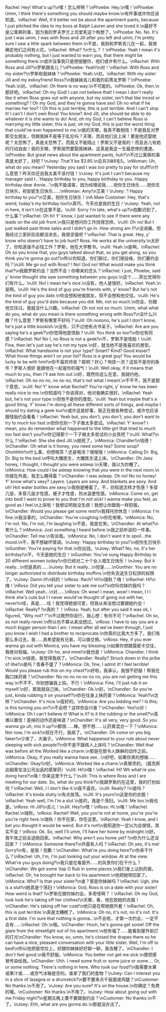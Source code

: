 Rachel: Hey! What's up?\n嘿！怎么样啊？\nPhoebe: Hey.\n嘿！\nPhoebe: Umm, I think there's something you should maybe know.\n有件事或许你应该知道。\nRachel: Well, it'd better not be about the apartment pants, because I just pitched the idea to my boss at Ralph Lauren and she loved it.\n最好不是公寓裤的事，因为我的罗夫罗兰上司爱死这个构想了。\nPhoebe: No. No. It's just I was umm, I was with Ross and Jill after you left and umm, I'm pretty sure I saw a little spark between them.\n不是，我刚和罗斯吉儿在一起，我很确定他们之间有火花。\nRachel: What? !\n什么？！\nPhoebe: Yeah I mean it's probably nothing, but I just wanted to warn you, that there might be something there.\n或许没事我只是想提醒你，他们或许有什么。\nRachel: With Ross and Jill?\n罗斯跟吉儿？\nPhoebe: Yeah!\n对！\nRachel: With Ross and my sister?\n罗斯和我妹妹？\nPhoebe: Yeah.\n对。\nRachel: With my sister Jill and my exboyfriend Ross?\n我妹妹吉儿和我的前男友罗斯？\nPhoebe: Yeah.\n对。\nRachel: Oh there is no way.\n不可能的。\nPhoebe: Ok, then.\n那好吧。\nRachel: Oh my God! I can not believe that! I mean I don't really like it when Ross goes out with anyone, but my sister, isn't that like incest or something? ! Oh my God, and they're gonna have sex! Oh no what if he marries her too? ! Oh this is just terrible, this is just terrible. And I can't stop it! I can't I don't own Ross! You know? And Jill, she should be able to do whatever it is she wants to do! And, oh my God, I can't believe Ross is marrying my little sister, this is just, oh my God, this is just the worst thing that could've ever happened to me.\n我的天哪，我真不敢相信！不是我反对罗斯交女朋友，但跟我妹不是等于乱伦吗？天哪，而且他们会上床！要是他还娶她呢？太恐怖了，真是太恐怖了。而我又不能阻止！罗斯又不是我的！而且吉儿有她的行动自由！我的天哪，罗斯居然要娶我妹妹，这真是我这一生最悲惨的遭遇。\nPhoebe: But great news about the apartment pants, huh?\n不过公寓裤的事真是太好了，对吧？\nJoey: That'll be $3.85.\n总共3块8毛5。\nWoman: Uh, what do you mean? Yesterday you said I was too pretty to pay for stuff!\n什么意思？昨天你还说我太美不该付钱！\nJoey: It's just I can't because my manager said I…'Happy birthday to you, happy birthday to you. Happy birthday dear Annie…'\n我不能请客，因为经理说我……祝你生日快乐……祝你生日快乐，祝安妮生日快乐……\nWoman: Amy!\n艾美！\nJoey: '! Happy birthday to you!'\n艾美，祝你生日快乐！\nA Male Customer: Hey, that's weird, today's my birthday too!\n真巧，今天也是我的生日！\nJoey: Yeah, not in here, it isn't.\n在这里不是。\nJill: Sorry I'm late, what's up?\n抱歉迟到了，什么事？\nRachel: Oh hi! Y' know, I just wanted to see if there were any leads on the old job front.\n我只是想问你工作找得怎样。\nJill: Oh no! But I just walked past three sales and I didn't go in. How strong am I?\n没进展。但我经过三家折扣店都没进去，我很坚强吧？\nRachel: That is great. Hey, y' know who doesn't have to job hunt? Ross. He works at the university.\n太好了。你知道谁不必找工作？罗斯，他在大学教书。\nJill: Yeah.\n是啊。\nRachel: Oh so you know that, you guys talked about that, so you get along, so you think you're gonna go out?\n所以你知道，你们聊过，你们很投缘，你们要约会吗？\nJill: Me go out with Ross? ! No! God no! What would make you think that?\n我跟罗斯约会？当然不会！你哪来的念头？\nRachel: I just, Phoebe, said y' know thought she saw something between you guys.\n这个……菲比觉得你们有什么。\nJill: No! I mean he's nice.\n没有，他人是很好。\nRachel: Yeah.\n是啊。\nJill: He's the kind of guy you're friends with, y' know? But he's not the kind of guy you date.\n你会想和他做朋友，但不会想和他交往。\nJill: He's the kind of guy you'd date because you did. Me, not so much.\n你会，你跟他交往过。我就没什么兴趣。\nRachel: Oh not not so much. Umm, what what do you, what do you mean is there something wrong with Ross?\n没什么兴趣？什么意思？罗斯有哪里不好吗？\nJill: Oh nonono, he's just I don't know, he's just a little bookish.\n没有，只不过他有点书呆子。\nRachel: Are are you saying he's a geek?\n你觉得他是怪胎？\nJill: You think so too?\n你也有同感？\nRachel: No! No I, no Ross is not a geek!\n不，罗斯不是怪胎！\nJill: Fine, then let's just say he's not my type.\n好，就当他不是我喜欢的类型。\nRachel: What handsome is not your type? Smart? Kind? Good kisser? What those things aren't on your list? Ross is a great guy! You would be lucky to be with him!\n你不喜欢帅哥？聪明？好心？吻技一流？这些不是你的条件？罗斯人很好 能跟他在一起是你的福气！\nJill: Well okay, if it means that much to you, then I'll ask him out.\n好，既然你这么在意，我就约他。\nRachel: Oh no no no, no no no, that's not what I meant.\n不不不，我不是那个意思。\nJill: No! Y' know what Rachel? You're right, y' know he has been really nice to me.\n你知道吗？你说得对，他对我确实很好。\nRachel: Yeah but, he's not your type.\n但他不是你的类型。\nJill: Yeah but maybe that's a good thing. Y' know I'm doing all these different sorts of things, and maybe I should try dating a geek too!\n或许这是好事，我正在做各种尝试，或许也应该跟怪胎约会看看！\nRachel: Yeah but, you don't, you don't, you don't want to try to much too fast.\n但你也别一下子做太多尝试。\nRachel: Y' know? I mean, you do remember what happened to the little girl that tried to much too fast don't you?\n你记得那个一下子做太多尝试的小女孩吧？\nJill: What?\n什么？\nRachel: She she died Jill.\n她死了。\nMonica: Chandler!\n钱德！\nChandler: Oh what is it honey, you need some tea? Some soup? Ohohhhh!\n什么事，你想喝茶？还是喝汤？哦哦哦！\nMonica: Calling Dr. Big, Dr. Big to the bed.\n呼叫大雕医生，大雕医生请上床。\nChandler: Oh Jeez honey, I thought, I thought you were asleep.\n天哪，我以为你睡了。\nMonica: How could I be asleep knowing that you were in the next room.\n你就在外面，我怎么睡得着？\nChandler: I was asleep. Oh no! No no honey! Y' know what's sexy? Layers. Layers are sexy. And blankets are sexy. And oh! Hot water bottles are sexy.\n我倒是睡着了。不，你知道怎样才性感？多穿几层，多穿几层才性感，被子才性感，热水袋更性感。\nMonica: Come on, get into bed! I want to prove to you that I'm not sick! I wanna make you feel, as good as I feel.\n上床啦！我想证明我没生病！我想让你跟我一样舒服。\nChandler: Would you please get some rest!\n我拜托你休息！\nMonica: I'm fine.\n我没事的。\nChandler: You're coughing.\n你在咳嗽。\nMonica: No, I'm not. No, I'm not, I'm laughing.\n不是，我是在笑。\nChandler: At what?\n笑什么？\nMonica: Just something I heard before.\n我之前听说的一件事。\nChandler: Tell me.\n告诉我。\nMonica: No, I don't want it to spoil…the mood.\n不，我不想破坏情调。\nJoey: ‘Happy birthday to you!'\n祝你生日快乐\nGunther: You're paying for that.\n你出钱。\nJoey: What? No, no, it's her birthday!\n不，今天是她的生日！\nGunther: You've sung Happy Birthday to 20 different women today!\n你已经对二十个女人唱生日快乐！\nJoey: But it really...\n但是真的……\nJoey: But it really...\n但是……\nGunther: You are no longer authorized to distribute birthday muffins.\n你失去送生日松饼的权限了。\nJoey: Damn it!\n妈的！\nRoss: Rach? Hi!\n瑞秋？嗨！\nRachel: Hi!\n嗨！\nRoss: Did you tell your sister to ask me out?\n你叫你妹约我吗？\nRachel: Well yeah…\n对……\nRoss: Oh wow! I mean, wow! I mean, I I I think she's cute but I I never would've thought of going out with her, never!\n哇，真是……哇！我觉得她很可爱，但我从来没想过要跟她约会！\nRachel: Really? !\n真的？！\nRoss: Yeah, but after you said it was ok, I figured, "Why not? !"\n不过既然你说行，我心想：有何不可？\nRachel: Oh so, so not really never.\n所以也不算从来没想过。\nRoss: I have to say you are a much bigger person than I am. I mean after all we've been through, I just you know I wish I had a brother to reciprocate.\n你真的比我大方多了。我们有那么多过去，我……真希望我有兄弟，可以做交换。\nRoss: Hey, if you ever wanna go out with Monica, you have my blessing.\n如果你想跟莫妮卡交往，我绝对祝福。\nJoey: Oh ho, and mine!\n我也是！\nMonica: Chandler, I think I'm sick.\n钱德，我觉得我病了。\nChandler: Really? Struck down in the pribe of libe!\n是吗？青春不盛了？\nMonica: Ok, fine, I admit it! I feel terrible! Would you please rub this on my chest?\n好啦，我承认，我很不舒服！帮我在胸口抹药膏？\nChandler: No no no no no no no, you are not getting me this way.\n不不不，你别想骗我上钩。不行！\nMonica: Fine, I'll just rub it on myself.\n好，那我就自己抹。\nChandler: Ok.\n好。\nChandler: So you're just, kinda rubbing it on yourself?\n你在往身上抹药膏？\nMonica: Yeah?\n怎样？\nChandler: It's nice.\n蛮好的。\nMonica: Are you kidding me? ! Is this; is this turning you on?\n不会吧？这样你会兴奋？\nChandler: Yes!\n对！\nMonica: Oh I can't believe it! What is it? Is it the rubbing or the smell?\n真难以置信！是抹的动作还是味道？\nChandler: It's all very, very good. So you wanna go uh, mix it up?\n都很……棒。想不想……让药膏混合一下？\nMonica: Not now, I'm sick!\n现在不行，我病了。\nChandler: Oh come on you big faker!\n少来了，大骗子。\nMonica: What happened to your rule about never sleeping with sick people?\n你不是不跟病人上床吗？\nChandler: Well that was before all the Worked like a charm.\n那是在那令人酥麻的动作之前。\nMonica: Okay, if you really wanna have sex…\n好吧，如果你真的想做……\nChandler: Okay!\n好。\nMonica: Worked like a charm.\n真够灵的。（威克斯达姆膏宝洁公司出品的感冒药）\nJill: Hi!\n嗨！\nRachel: Hi! Wh what're you doing here?\n嗨！你来这里干什么？\nJill: This is where Ross and I are meeting for our date. So, what do you think?\n我跟罗斯约在这里，我的打扮如何？\nRachel: Well, I I don't like it.\n我不喜欢。\nJill: Really? !\n是吗？\nRachel: It's kinda slutty.\n有点放荡。\nJill: It's yours!\n这是你的衣服！\nRachel: Yeah well, I'm I'm a slut.\n是的，我是个荡妇。\nJill: Me too.\n我也是。\nRoss: Hi Jill!\n吉儿！\nJill: Hey!\n嘿！\nRoss: Hi.\n嗨！\nRachel: Rachel.\n瑞秋。\nRoss: Rachel! Well, you you're not at home, you're you're you're right here.\n瑞秋！你不在家，你在这里。\nRachel: Yeah I know, and I bet you thought it would be weird. But it's not!\n我知道你一定以为会很怪，其实不会！\nRoss: Ok. So, well I'll umm, I'll have her home by midnight.\n好。我午夜之前会送她回家。\nRachel: Why aren't you home yet? !\n你为什么还没回家？！\nMonica: Someone there?\n外面有人吗？\nRachel: Oh yes, it's me! Sorry!\n有，是我！抱歉！\nChandler: What're you doing here?\n你来干什么？\nRachel: Uh, I'm, I'm just looking out your window. At at the view. What're you guys doing?\n我只是在看窗外……的风景你们在干什么？\nChandler: We got some Vap O Rub in some places.\n我们身上沾到药膏。\nRachel: Oh, he brought her back to his apartment.\n他把她带回家了。\nMonica: Who? Is that your sister?\n谁？那是你妹妹吗？\nRachel: Ugh, she is a slut!\n她真是个荡妇！\nMonica: God, Ross is on a date with your sister! How weird is that? !\n罗斯在跟你妹约会，多奇怪啊？！\nRachel: Oh my God, look look he's taking off her clothes!\n天哪，看，他在脱她的衣服！\nChandler: He's taking off her coat!\n他只是在帮她脱外套！\nRachel: Oh, this is just terrible.\n真是太糟糕了。\nMonica: Oh no, it's not, no it's not. It's a first date. I'm sure that nothing is gonna...\n不会啦，才第一次约会，一定不会有……\nRachel: Oh.\n哦。\nChandler: Hooh, he's gonna get some! Off the glare from the streetlight out of his apartment.\n他有福了……能看到屋外街灯的灯光\nChandler: You know, so, umm, he's closed the drapes there so he can have a nice, pleasant conversation with your little sister. Well, I'm off to bed!\n所以他把窗帘拉上，好跟你妹妹好好聊一聊，我去睡了。\nChandler: I don't feel good.\n我不舒服。\nMonica: You better not get me sick.\n便把感冒传染给我。\nChandler: Uhh. I need some fruit or some juice or some.... Or, or some nothing. There's nothing in here. Who took our food?\n我需要水果或果汁或……或空气冰箱是空的。谁拿了我们的食物？\nJoey: Can I interest you in a slice of lasagna or a drumstick?\n要不要来点千层面或鸡腿？\nCustomer: No thanks.\n不用了。\nJoey: Are you sure? It's on the house.\n你确定？免费的喔。\nCustomer: No thanks.\n不用了。\nJoey: How about going out with me Friday night?\n星期五晚上要不要跟我约会？\nCustomer: No thanks.\n不了。\nJoey: Ehh, what are you gonna do.\n那就没办法了。
        